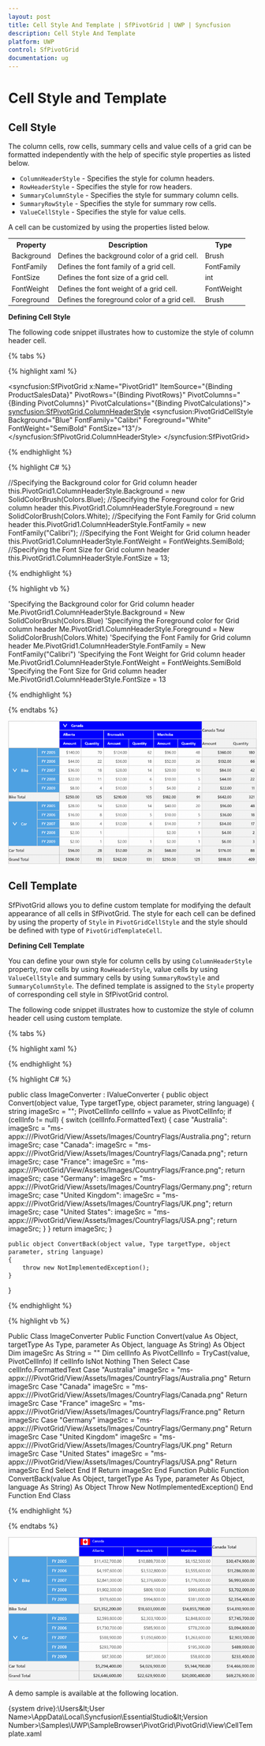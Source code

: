 ```yaml
---
layout: post
title: Cell Style And Template | SfPivotGrid | UWP | Syncfusion
description: Cell Style And Template
platform: UWP
control: SfPivotGrid
documentation: ug
---
```


# Cell Style and Template

## Cell Style

The column cells, row cells, summary cells and value cells of a grid can be formatted independently with the help of specific style properties as listed below.

* `ColumnHeaderStyle` - Specifies the style for column headers.
* `RowHeaderStyle` - Specifies the style for row headers.
* `SummaryColumnStyle` - Specifies the style for summary column cells.
* `SummaryRowStyle` - Specifies the style for summary row cells.
* `ValueCellStyle` - Specifies the style for value cells.

A cell can be customized by using the properties listed below.

<table>
<tr>
<th>
Property</th><th>
Description</th><th>
Type</th></tr>
<tr>
<td>
Background</td><td>
Defines the background color of a grid cell.</td><td>
Brush</td></tr>
<tr>
<td>
FontFamily</td><td>
Defines the font family of a grid cell.</td><td>
FontFamily</td></tr>
<tr>
<td>
FontSize</td><td>
Defines the font size of a grid cell.</td><td>
int</td></tr>
<tr>
<td>
FontWeight</td><td>
Defines the font weight of a grid cell.</td><td>
FontWeight</td></tr>
<tr>
<td>
Foreground</td><td>
Defines the foreground color of a grid cell.</td><td>
Brush</td></tr>
</table>

**Defining Cell Style**

The following code snippet illustrates how to customize the style of column header cell.

{% tabs %}

{% highlight xaml %}

<syncfusion:SfPivotGrid x:Name="PivotGrid1" ItemSource="{Binding ProductSalesData}" PivotRows="{Binding PivotRows}"
                        PivotColumns="{Binding PivotColumns}" PivotCalculations="{Binding PivotCalculations}">
            <syncfusion:SfPivotGrid.ColumnHeaderStyle>
                <syncfusion:PivotGridCellStyle Background="Blue" FontFamily="Calibri" Foreground="White" FontWeight="SemiBold" FontSize="13"/>
            </syncfusion:SfPivotGrid.ColumnHeaderStyle>
</syncfusion:SfPivotGrid>

{% endhighlight %}

{% highlight C# %}

 //Specifying the Background color for Grid column header
 this.PivotGrid1.ColumnHeaderStyle.Background = new SolidColorBrush(Colors.Blue);
 //Specifying the Foreground color for Grid column header
 this.PivotGrid1.ColumnHeaderStyle.Foreground = new SolidColorBrush(Colors.White);
 //Specifying the Font Family for Grid column header
 this.PivotGrid1.ColumnHeaderStyle.FontFamily = new FontFamily("Calibri");
 //Specifying the Font Weight for Grid column header
 this.PivotGrid1.ColumnHeaderStyle.FontWeight = FontWeights.SemiBold; 
  //Specifying the Font Size for Grid column header
 this.PivotGrid1.ColumnHeaderStyle.FontSize = 13;

{% endhighlight %}

{% highlight vb %}
 
'Specifying the Background color for Grid column header
Me.PivotGrid1.ColumnHeaderStyle.Background = New SolidColorBrush(Colors.Blue)
'Specifying the Foreground color for Grid column header
Me.PivotGrid1.ColumnHeaderStyle.Foreground = New SolidColorBrush(Colors.White)
'Specifying the Font Family for Grid column header
Me.PivotGrid1.ColumnHeaderStyle.FontFamily = New FontFamily("Calibri")
'Specifying the Font Weight for Grid column header
Me.PivotGrid1.ColumnHeaderStyle.FontWeight = FontWeights.SemiBold
'Specifying the Font Size for Grid column header
Me.PivotGrid1.ColumnHeaderStyle.FontSize = 13	

{% endhighlight %}

{% endtabs %}

![](Cell-Style-and-Template_images/PivotGrid-shows-customized-styles.png)

## Cell Template

SfPivotGrid allows you to define custom template for modifying the default appearance of all cells in SfPivotGrid. The style for each cell can be defined by using the property of `Style` in `PivotGridCellStyle` and the style should be defined with type of `PivotGridTemplateCell`.

**Defining Cell Template**

You can define your own style for column cells by using `ColumnHeaderStyle` property, row cells by using `RowHeaderStyle`, value cells by using `ValueCellStyle` and summary cells by using `SummaryRowStyle` and `SummaryColumnStyle`. The defined template is assigned to the `Style` property of corresponding cell style in SfPivotGrid control.

The following code snippet illustrates how to customize the style of column header cell using custom template.

{% tabs %}

{% highlight xaml %}

<Grid>
    <Grid.Resources>
        <converter:ImageConverter x:Key="imageConverter"/>
        <Style x:Key="colStyle" TargetType="pivotGrid:PivotGridTemplateCell">
            <Setter Property="Template">
                <Setter.Value>
                    <ControlTemplate TargetType="pivotGrid:PivotGridTemplateCell">
                        <StackPanel Orientation="Horizontal">
                            <!--Image block-->
                            <Image Margin="4" Source="{Binding Converter={StaticResource imageConverter}}" VerticalAlignment="Center" HorizontalAlignment="Left"  Width="30" Height="20" Stretch="Fill"/>
                            <!--Text block-->
                            <TextBlock Margin="3,4,4,0"
                                           Text="{Binding Path=FormattedText}" Foreground="White"
                                           TextWrapping="Wrap" HorizontalAlignment="Stretch"
                                           VerticalAlignment="Stretch" FontFamily="Calibri" FontSize="12" MinWidth="75"/>
                        </StackPanel>
                    </ControlTemplate>
                </Setter.Value>
            </Setter>
        </Style>
    </Grid.Resources>
     <syncfusion:SfPivotGrid x:Name="PivotGrid1" ItemSource="{Binding ProductSalesData}" PivotRows="{Binding PivotRows}"
                        PivotColumns="{Binding PivotColumns}" PivotCalculations="{Binding PivotCalculations}">
            <syncfusion:SfPivotGrid.ColumnHeaderStyle>
                <syncfusion:PivotGridCellStyle Background="Blue" Style="{StaticResource colStyle}"/>
            </syncfusion:SfPivotGrid.ColumnHeaderStyle>
    </syncfusion:SfPivotGrid>
</Grid>

{% endhighlight %}

{% highlight C# %}

public class ImageConverter : IValueConverter
{
	public object Convert(object value, Type targetType, object parameter, string language)
	{
		string imageSrc = "";
		PivotCellInfo cellInfo = value as PivotCellInfo;
		if (cellInfo != null)
		{
			switch (cellInfo.FormattedText)
			{
				case "Australia":
					imageSrc = "ms-appx:///PivotGrid/View/Assets/Images/CountryFlags/Australia.png";
					return imageSrc;
				case "Canada":
					imageSrc = "ms-appx:///PivotGrid/View/Assets/Images/CountryFlags/Canada.png";
					return imageSrc;
				case "France":
					imageSrc = "ms-appx:///PivotGrid/View/Assets/Images/CountryFlags/France.png";
					return imageSrc;
				case "Germany":
					imageSrc = "ms-appx:///PivotGrid/View/Assets/Images/CountryFlags/Germany.png";
					return imageSrc;
				case "United Kingdom":
					imageSrc = "ms-appx:///PivotGrid/View/Assets/Images/CountryFlags/UK.png";
					return imageSrc;
				case "United States":
					imageSrc = "ms-appx:///PivotGrid/View/Assets/Images/CountryFlags/USA.png";
					return imageSrc;
			}
		}
		return imageSrc;
	}
    
	public object ConvertBack(object value, Type targetType, object parameter, string language)
	{
		throw new NotImplementedException();
	}
}

{% endhighlight %}

{% highlight vb %}

Public Class ImageConverter	
	Public Function Convert(value As Object, targetType As Type, parameter As Object, language As String) As Object
		Dim imageSrc As String = ""
		Dim cellInfo As PivotCellInfo = TryCast(value, PivotCellInfo)
		If cellInfo IsNot Nothing Then
			Select Case cellInfo.FormattedText
				Case "Australia"
					imageSrc = "ms-appx:///PivotGrid/View/Assets/Images/CountryFlags/Australia.png"
					Return imageSrc
				Case "Canada"
					imageSrc = "ms-appx:///PivotGrid/View/Assets/Images/CountryFlags/Canada.png"
					Return imageSrc
				Case "France"
					imageSrc = "ms-appx:///PivotGrid/View/Assets/Images/CountryFlags/France.png"
					Return imageSrc
				Case "Germany"
					imageSrc = "ms-appx:///PivotGrid/View/Assets/Images/CountryFlags/Germany.png"
					Return imageSrc
				Case "United Kingdom"
					imageSrc = "ms-appx:///PivotGrid/View/Assets/Images/CountryFlags/UK.png"
					Return imageSrc
				Case "United States"
					imageSrc = "ms-appx:///PivotGrid/View/Assets/Images/CountryFlags/USA.png"
					Return imageSrc
			End Select
		End If
		Return imageSrc
	End Function
	Public Function ConvertBack(value As Object, targetType As Type, parameter As Object, language As String) As Object
		Throw New NotImplementedException()
	End Function
End Class

{% endhighlight %}

{% endtabs %}

![](Cell-Style-and-Template_images/PivotGrid-shows-templated-cells.png)

A demo sample is available at the following location.

{system drive}:\Users\&lt;User Name&gt;\AppData\Local\Syncfusion\EssentialStudio\&lt;Version Number&gt;\Samples\UWP\SampleBrowser\PivotGrid\PivotGrid\View\CellTemplate.xaml